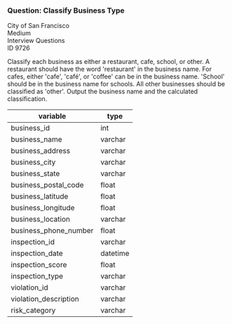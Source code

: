 ### Question: Classify Business Type

City of San Francisco <br>
Medium <br>
Interview Questions <br>
ID 9726 <br>


Classify each business as either a restaurant, cafe, school, or other. 
A restaurant should have the word 'restaurant' in the business name. 
For cafes, either 'cafe', 'café', or 'coffee' can be in the business name. 
'School' should be in the business name for schools. 
All other businesses should be classified as 'other'. 
Output the business name and the calculated classification.


|variable|type|
|-|-|
|business_id|int|
|business_name|varchar|
|business_address|varchar|
|business_city|varchar|
|business_state|varchar|
|business_postal_code|float|
|business_latitude|float|
|business_longitude|float|
|business_location|varchar|
|business_phone_number|float|
|inspection_id|varchar|
|inspection_date|datetime|
|inspection_score|float|
|inspection_type|varchar|
|violation_id|varchar|
|violation_description|varchar|
|risk_category|varchar|
